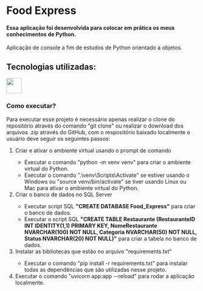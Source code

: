 # Food Express
#### Essa aplicação foi desenvolvida para colocar em prática os meus conhecimentos de Python.
<div>
  <p>Aplicação de console a fim de estudos de Python orientado a objetos.</p>
</div>

## Tecnologias utilizadas:
<div>
  <img src="https://cdn.jsdelivr.net/gh/devicons/devicon@latest/icons/python/python-original.svg" width="40" height="40" />
</div>

### Como executar?
<div>
  <p>Para executar esse projeto é necessário apenas realizar o clone do repositório através do comando "git clone" ou realizar o download dos arquivos .zip através do GitHub, com o respositório baixado localmente o usuário deve seguir os seguintes passos:</p>
  <ol>
    <li>Criar e ativar o ambiente virtual usando o prompt de comando</li>
    <ul>
      <li>Executar o comando "python -m venv venv" para criar o ambiente virtual do Python.</li>
      <li>Executar o comando ".\venv\Scripts\Activate" se estiver usando o Windows ou "source venv/bin/activate" se tiver usando Linux ou Mac para ativar o ambiente virtual do Python.</li>
    </ul>
    <li>Criar o banco de dados no SQL Server</li>
    <ul>
      <li>Executar script SQL <b>"CREATE DATABASE Food_Express"</b> para criar o banco de dados.</li>
      <li>Executar o script SQL <b>"CREATE TABLE Restaurante (RestauranteID INT IDENTITY(1,1) PRIMARY KEY, NomeRestaurante NVARCHAR(100) NOT NULL, Categoria NVARCHAR(50) NOT NULL, Status NVARCHAR(20) NOT NULL)"</b> para criar a tabela no banco de dados.</li>
    </ul>
    <li>Instalar as bibliotecas que estão no arquivo "requirements.txt"</li>
    <ul>
      <li>Executar o comando "pip install -r requirements.txt" para instalar todas as dependências que são utilizadas nesse projeto.</li>
    </ul>
        <li>Executar o comando "uvicorn app:app --reload" para rodar a aplicação localmente.</li>
      </ul>
  </ol>
</div>
